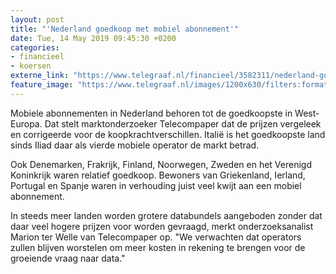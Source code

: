 ```yaml
---
layout: post
title: "'Nederland goedkoop met mobiel abonnement'"
date: Tue, 14 May 2019 09:45:30 +0200
categories: 
- financieel 
- koersen 
externe_link: "https://www.telegraaf.nl/financieel/3582311/nederland-goedkoop-met-mobiel-abonnement"
feature_image: "https://www.telegraaf.nl/images/1200x630/filters:format(jpeg):quality(80)/cdn-kiosk-api.telegraaf.nl/a100078e-761c-11e9-ad86-0218eaf05005.jpg"
---
```


<p class="intro">Mobiele abonnementen in Nederland behoren tot de goedkoopste in West-Europa. Dat stelt marktonderzoeker Telecompaper dat de prijzen vergeleek en corrigeerde voor de koopkrachtverschillen. Italië is het goedkoopste land sinds Iliad daar als vierde mobiele operator de markt betrad.</p> <p>Ook Denemarken, Frakrijk, Finland, Noorwegen, Zweden en het Verenigd Koninkrijk waren relatief goedkoop. Bewoners van Griekenland, Ierland, Portugal en Spanje waren in verhouding juist veel kwijt aan een mobiel abonnement.</p><p>In steeds meer landen worden grotere databundels aangeboden zonder dat daar veel hogere prijzen voor worden gevraagd, merkt onderzoeksanalist Marion ter Welle van Telecompaper op. "We verwachten dat operators zullen blijven worstelen om meer kosten in rekening te brengen voor de groeiende vraag naar data."</p>
